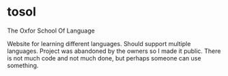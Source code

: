 # tosol
The Oxfor School Of Language

Website for learning different languages. Should support multiple languages. Project was abandoned by the owners so I made it public. There is not much code and not much done, but perhaps someone can use something.
